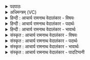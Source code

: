 <details><summary>पदपाठः</summary>

ताः। हि। श꣡श्व꣢꣯न्तः। ई꣡ड꣢꣯ते। इ꣣त्था꣢। वि꣡प्रा꣢꣯सः। वि। प्रा꣣सः। ऊत꣡ये꣢। स꣣बा꣡धः꣢। स꣣। बा꣡धः꣢꣯। वा꣡ज꣢꣯सातये। वा꣡ज꣢꣯। सा꣣तये। ८०१।
</details>

<details><summary>अधिमन्त्रम् (VC)</summary>

- इन्द्राग्नी
- वसिष्ठो मैत्रावरुणिः
- गायत्री
- षड्जः
</details>

<details><summary>हिन्दी : आचार्य रामनाथ वेदालंकार - विषयः</summary>

अगले मन्त्र में फिर उसी विषय का वर्णन है।
</details>

<details><summary>हिन्दी : आचार्य रामनाथ वेदालंकार - पदार्थः</summary>

पदार्थान्वयभाषाः -  (ता हि) उन दोनों इन्द्र और अग्नि अर्थात् जीवात्मा और परमात्मा की (इत्था) सत्यभाव से (शश्वन्तः) बहुत से, (सबाधः) बाधाओं से पीड़ित (विप्रासः) विप्र जन (ऊतये) रक्षा के लिए और (वाजसातये) बलप्राप्ति के लिए (ईडते) स्तुति करते हैं,अर्थात् उनके गुण-कर्म-स्वभावों का वर्णन करते हैं ॥२॥
</details>

<details><summary>हिन्दी : आचार्य रामनाथ वेदालंकार - भावार्थः</summary>

भावार्थभाषाः -  सांसारिक दुःखों को दूर करने के लिए तथा विपत्तियों में रक्षा की प्राप्ति और बल की प्राप्ति के लिए जगदीश्वर की उपासना करनी चाहिए और जीवात्मा को उद्बोधन देना चाहिए ॥२॥
</details>

<details><summary>संस्कृत : आचार्य रामनाथ वेदालंकार - विषयः</summary>

पुनरपि स एव विषय उच्यते।
</details>

<details><summary>संस्कृत : आचार्य रामनाथ वेदालंकार - पदार्थः</summary>

पदार्थान्वयभाषाः -  (ता हि) तौ खलु इन्द्राग्नी जीवात्मपरमात्मानौ (इत्था) सत्यभावेन।[इत्था इति सत्यनाम। निघं० ३।१०] (शश्वन्तः) बहवः।[शश्वत् इति बहुनाम। निघं० ३।१] (सबाधः) बाधाभिः पीडिताः (विप्रासः) विप्रजनाः (ऊतये) रक्षायै (वाजसातये) बलप्राप्तये च (ईडते) स्तुवन्ति,तद्गुणकर्मस्वभावान् कीर्तयन्तीत्यर्थः ॥२॥
</details>

<details><summary>संस्कृत : आचार्य रामनाथ वेदालंकार - भावार्थः</summary>

भावार्थभाषाः -  संसारदुःखदलनाय विपत्सु रक्षाप्राप्तये बलप्राप्तये च जगदीश्वर उपासनीयो जीवात्मा चोद्बोधनीयः ॥२॥
</details>

<details><summary>संस्कृत : आचार्य रामनाथ वेदालंकार - पादटिप्पनी</summary>

टिप्पणी:   १. ऋ० ७।९४।५।
</details>